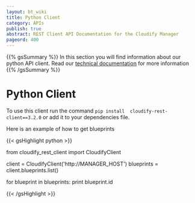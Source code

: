 ```yaml
---
layout: bt_wiki
title: Python Client
category: APIs
publish: true
abstract: REST Client API Documentation for the Cloudify Manager
pageord: 400
---
```


{{% gsSummary %}}
In this section you will find information about our python API client.
Read our <a href="http://cloudify-rest-client.readthedocs.org/en/3.2/" target="_blank">technical documentation</a> for more information
{{% /gsSummary %}}


# Python Client

To use this client run the command `pip install  cloudify-rest-client==3.2.0` or add it to your dependencies file.

Here is an example of how to get blueprints

{{< gsHighlight  python  >}}

from cloudify_rest_client import CloudifyClient

client = CloudifyClient('http://MANAGER_HOST')
blueprints = client.blueprints.list()

for blueprint in blueprints:
print blueprint.id

{{< /gsHighlight >}}